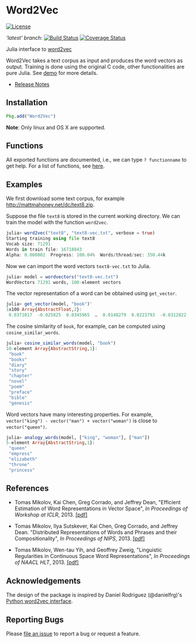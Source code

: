 # Word2Vec

[![License](http://img.shields.io/badge/license-MIT-brightgreen.svg?style=flat)](LICENSE.md)

_'latest' branch_:
[![Build Status](https://travis-ci.org/zgornel/Word2Vec.jl.svg?branch=latest)](https://travis-ci.org/zgornel/Word2Vec.jl)
[![Coverage Status](https://coveralls.io/repos/github/zgornel/Word2Vec.jl/badge.svg?branch=latest)](https://coveralls.io/github/zgornel/Word2Vec.jl?branch=master)


Julia interface to [word2vec](https://code.google.com/p/word2vec/)

Word2Vec takes a text corpus as input and produces the word vectors as
output. Training is done using the original C code, other
functionalities are pure Julia. See [demo](http://nbviewer.ipython.org/github/weijianzhang/Word2Vec.jl/blob/master/examples/demo.ipynb) for more details.

* [Release Notes](https://github.com/weijianzhang/Word2Vec.jl/blob/master/NEWS.md)

## Installation

```julia
Pkg.add("Word2Vec")
```

**Note**: Only linux and OS X are supported.

## Functions

All exported functions are documented, i.e., we can type `? functionname`
to get help. For a list of functions, see [here](https://github.com/weijianzhang/Word2Vec.jl/blob/master/doc/README.md).

## Examples

We first download some text corpus, for example http://mattmahoney.net/dc/text8.zip.

Suppose the file ``text8`` is stored in the current working directory.
We can train the model with the function ``word2vec``.

```julia
julia> word2vec("text8", "text8-vec.txt", verbose = true)
Starting training using file text8
Vocab size: 71291
Words in train file: 16718843
Alpha: 0.000002  Progress: 100.04%  Words/thread/sec: 350.44k  
```

Now we can import the word vectors ``text8-vec.txt`` to Julia.

```julia
julia> model = wordvectors("text8-vec.txt")
WordVectors 71291 words, 100-element vectors
```
The vector representation of a word can be obtained using
``get_vector``.

```julia
julia> get_vector(model, "book")'
1x100 Array{AbstractFloat,2}:
 0.0371017  -0.025825  0.0345965  …  0.0148279  0.0223793  -0.0312822
```

The cosine similarity of ``book``, for example, can be computed using
``cosine_similar_words``.

```julia
julia> cosine_similar_words(model, "book")
10-element Array{AbstractString,1}:
 "book"   
 "books"  
 "diary"  
 "story"  
 "chapter"
 "novel"  
 "poem"   
 "preface"
 "bible"  
 "genesis"
```

Word vectors have many interesting properties. For example, 
``vector("king") - vector("man") + vector("woman")`` is close to
``vector("queen")``.

```julia
julia> analogy_words(model, ["king", "woman"], ["man"])
5-element Array{AbstractString,1}:
 "queen"    
 "empress"  
 "elizabeth"
 "throne"   
 "princess" 
```

## References

- Tomas Mikolov, Kai Chen, Greg Corrado, and Jeffrey Dean,
  "Efficient Estimation of Word Representations in Vector Space",
  *In Proceedings of Workshop at ICLR*, 2013.
  [[pdf]](http://arxiv.org/pdf/1301.3781.pdf)

- Tomas Mikolov, Ilya Sutskever, Kai Chen, Greg Corrado, and Jeffrey Dean.
  "Distributed Representations of Words and Phrases and their
  Compositionality", *In Proceedings of NIPS*, 2013.
  [[pdf]](http://arxiv.org/pdf/1310.4546.pdf)

- Tomas Mikolov, Wen-tau Yih, and Geoffrey Zweig,
  "Linguistic Regularities in Continuous Space Word Representations",
  *In Proceedings of NAACL HLT*, 2013.
  [[pdf]](http://research.microsoft.com/pubs/189726/rvecs.pdf)

## Acknowledgements

The design of the package is inspired by Daniel Rodriguez
(@danielfrg)'s
[Python word2vec interface](https://github.com/danielfrg/word2vec).

## Reporting Bugs

Please [file an issue](https://github.com/weijianzhang/Word2Vec.jl/issues/new) to report a bug or request a feature.
